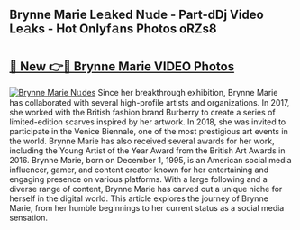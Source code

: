 ## Brynne Marie Le𝚊ked N𝚞de - Part-dDj Video Le𝚊ks - Hot Onlyf𝚊ns Photos oRZs8

# <h2><a href="http://ac4130.deff.icu/?id=Brynne+Marie">🔗 New 👉🔴 Brynne Marie VIDEO Photos</a></h2>

[![Brynne Marie N𝚞des](https://i.imgur.com/rIISA9y.gif)](http://ac4130.deff.icu/?id=Brynne+Marie)
Since her breakthrough exhibition, Brynne Marie has collaborated with several high-profile artists and organizations. In 2017, she worked with the British fashion brand Burberry to create a series of limited-edition scarves inspired by her artwork. In 2018, she was invited to participate in the Venice Biennale, one of the most prestigious art events in the world. Brynne Marie has also received several awards for her work, including the Young Artist of the Year Award from the British Art Awards in 2016. Brynne Marie, born on December 1, 1995, is an American social media influencer, gamer, and content creator known for her entertaining and engaging presence on various platforms. With a large following and a diverse range of content, Brynne Marie has carved out a unique niche for herself in the digital world. This article explores the journey of Brynne Marie, from her humble beginnings to her current status as a social media sensation.
